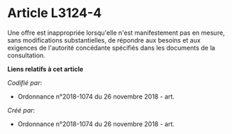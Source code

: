 # Article L3124-4

Une offre est inappropriée lorsqu'elle n'est manifestement pas en mesure, sans modifications substantielles, de répondre aux
besoins et aux exigences de l'autorité concédante spécifiés dans les documents de la consultation.

**Liens relatifs à cet article**

_Codifié par_:

  - Ordonnance n°2018-1074 du 26 novembre 2018 - art.

_Créé par_:

  - Ordonnance n°2018-1074 du 26 novembre 2018 - art.
